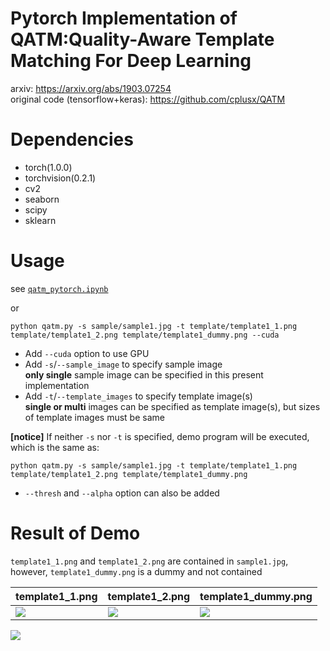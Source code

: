 # Pytorch Implementation of QATM:Quality-Aware Template Matching For Deep Learning

arxiv: https://arxiv.org/abs/1903.07254  
original code (tensorflow+keras): https://github.com/cplusx/QATM  

# Dependencies

* torch(1.0.0)
* torchvision(0.2.1)
* cv2
* seaborn
* scipy
* sklearn

# Usage

see [`qatm_pytorch.ipynb`](https://github.com/kamata1729/QATM_pytorch/blob/master/qatm_pytorch.ipynb)

or


```
python qatm.py -s sample/sample1.jpg -t template/template1_1.png template/template1_2.png template/template1_dummy.png --cuda
```

* Add `--cuda` option to use GPU
* Add `-s`/`--sample_image` to specify sample image  
    **only single** sample image can be specified in this present implementation  
* Add `-t`/`--template_images` to specify template image(s)  
    **single or multi** images can be specified as template image(s), but sizes of template images must be same  
  
**[notice]** If neither `-s` nor `-t` is specified, demo program will be executed, which is the same as:
```
python qatm.py -s sample/sample1.jpg -t template/template1_1.png template/template1_2.png template/template1_dummy.png
```

* `--thresh` and `--alpha` option can also be added

# Result of Demo
`template1_1.png` and `template1_2.png` are contained in `sample1.jpg`, however, `template1_dummy.png` is a dummy and not contained

|template1_1.png|template1_2.png|template1_dummy.png|
|---|---|---|
|![](https://i.imgur.com/lP0Wy4I.png)|![](https://i.imgur.com/xDJoQOz.png)|![](https://i.imgur.com/p10g33j.png)|

![](https://i.imgur.com/7Ln2z0H.png)
